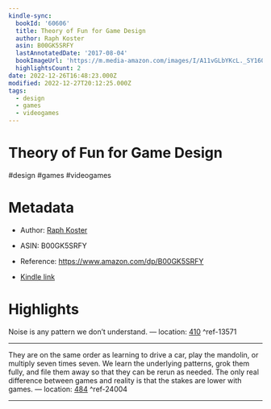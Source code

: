 ```yaml
---
kindle-sync:
  bookId: '60606'
  title: Theory of Fun for Game Design
  author: Raph Koster
  asin: B00GK5SRFY
  lastAnnotatedDate: '2017-08-04'
  bookImageUrl: 'https://m.media-amazon.com/images/I/A11vGLbYKcL._SY160.jpg'
  highlightsCount: 2
date: 2022-12-26T16:48:23.000Z
modified: 2022-12-27T20:12:25.000Z
tags:
  - design
  - games
  - videogames
---
```

# Theory of Fun for Game Design

#design #games #videogames 

# Metadata

* Author: [Raph Koster](https://www.amazon.com/Raph-Koster/e/B002BM7D3M/ref=dp_byline_cont_ebooks_1)

* ASIN: B00GK5SRFY

* Reference: <https://www.amazon.com/dp/B00GK5SRFY>

* [Kindle link](kindle://book?action=open&asin=B00GK5SRFY)

# Highlights

Noise is any pattern we don’t understand. — location: [410](kindle://book?action=open&asin=B00GK5SRFY&location=410) ^ref-13571

---

They are on the same order as learning to drive a car, play the mandolin, or multiply seven times seven. We learn the underlying patterns, grok them fully, and file them away so that they can be rerun as needed. The only real difference between games and reality is that the stakes are lower with games. — location: [484](kindle://book?action=open&asin=B00GK5SRFY&location=484) ^ref-24004

---
